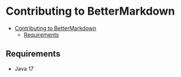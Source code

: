 # Contributing to BetterMarkdown

- [Contributing to BetterMarkdown](#contributing-to-bettermarkdown)
    - [Requirements](#requirements)


## Requirements

- Java 17